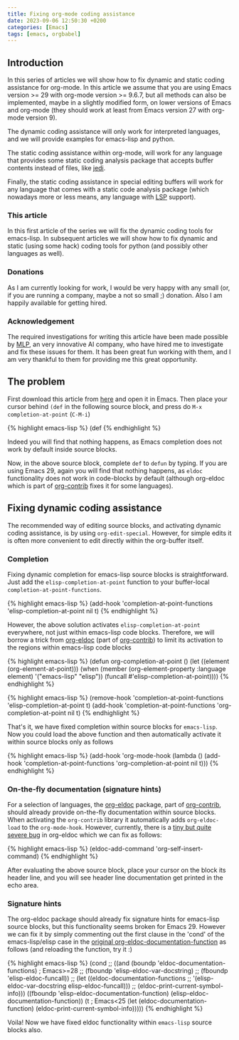 ```yaml
---
title: Fixing org-mode coding assistance
date: 2023-09-06 12:50:30 +0200
categories: [Emacs]
tags: [emacs, orgbabel]
---
```



## Introduction

In this series of articles we will show how to fix dynamic and static
coding assistance for org-mode. In this article we assume that you are
using Emacs version >= 29 with org-mode version >= 9.6.7, but all
methods can also be implemented, maybe in a slightly modified form, on
lower versions of Emacs and org-mode (they should work at least from
Emacs version 27 with org-mode version 9).

The dynamic coding assistance will only work for interpreted
languages, and we will provide examples for emacs-lisp and python.

The static coding assistance within org-mode, will work for any
language that provides some static coding analysis package that
accepts buffer contents instead of files, like [jedi](https://jedi.readthedocs.io/en/latest/).

Finally, the static coding assistance in special editing buffers will
work for any language that comes with a static code analysis package
(which nowadays more or less means, any language with [LSP](https://microsoft.github.io/language-server-protocol/) support).


### This article

In this first article of the series we will fix the dynamic coding
tools for emacs-lisp. In subsequent articles we will show how to fix
dynamic and static (using some hack) coding tools for python (and
possibly other languages as well).


### Donations

As I am currently looking for work, I would be very happy with any
small (or, if you are running a company, maybe a not so small ;)
donation.  Also I am happily available for getting hired.


### Acknowledgement

The required investigations for writing this article have been made
possible by [MLP](https://www.mlprograms.com/), an very innovative AI company, who have hired me to
investigate and fix these issues for them. It has been great fun
working with them, and I am very thankful to them for providing me
this great opportunity.


## The problem

First download this article from [here](https://github.com/dalanicolai/notes/blob/main/pages/notes/fixing-org-mode-coding-assistance.org) and open it in Emacs. Then place
your cursor behind `(def` in the following source block, and press do
`M-x completion-at-point` (`C-M-i`)

{% highlight emacs-lisp %}
(def
{% endhighlight %}

Indeed you will find that nothing happens, as Emacs completion does
not work by default inside source blocks.

Now, in the above source block, complete `def` to `defun` by typing.
If you are using Emacs 29, again you will find that nothing happens,
as `eldoc` functionality does not work in code-blocks by default
(although org-eldoc which is part of [org-contrib](https://orgmode.org/worg/org-contrib/) fixes it for some
languages).


## Fixing dynamic coding assistance

The recommended way of editing source blocks, and activating dynamic
coding assistance, is by using `org-edit-special`. However, for simple
edits it is often more convenient to edit directly within the
org-buffer itself.


### Completion

Fixing dynamic completion for emacs-lisp source blocks is
straightforward. Just add the `elisp-completion-at-point` function to
your buffer-local `completion-at-point-functions`.

{% highlight emacs-lisp %}
(add-hook 'completion-at-point-functions 'elisp-completion-at-point nil t)
{% endhighlight %}

However, the above solution activates `elisp-completion-at-point`
everywhere, not just within emacs-lisp code blocks. Therefore, we will
borrow a trick from [org-eldoc](file:///home/dalanicolai/emacs-basic/elpa/29/org-contrib-0.4.1/org-eldoc.el) (part of [org-contrib](https://elpa.nongnu.org/nongnu/org-contrib.html)) to limit its
activation to the regions within emacs-lisp code blocks

{% highlight emacs-lisp %}
(defun org-completion-at-point ()
  (let ((element (org-element-at-point)))
    (when (member (org-element-property :language element)
		  '("emacs-lisp" "elisp"))
      (funcall #'elisp-completion-at-point))))
{% endhighlight %}

{% highlight emacs-lisp %}
(remove-hook 'completion-at-point-functions 'elisp-completion-at-point t)
(add-hook 'completion-at-point-functions 'org-completion-at-point nil t)
{% endhighlight %}

That's it, we have fixed completion within source blocks for
`emacs-lisp`. Now you could load the above function and then
automatically activate it within source blocks only as follows

{% highlight emacs-lisp %}
(add-hook 'org-mode-hook (lambda () (add-hook 'completion-at-point-functions 'org-completion-at-point nil t)))
{% endhighlight %}


### On-the-fly documentation (signature hints)

For a selection of languages, the [org-eldoc](file:///home/dalanicolai/emacs-basic/elpa/29/org-contrib-0.4.1/org-eldoc.el) package, part of
[org-contrib](https://elpa.nongnu.org/nongnu/org-contrib.html), should already provide on-the-fly documentation within
source blocks. When activating the `org-contrib` library it
automatically adds `org-eldoc-load` to the `org-mode-hook`. However,
currently, there is a [tiny but quite severe bug](https://lists.gnu.org/archive/html/emacs-orgmode/2023-05/msg00420.html) in org-eldoc which we
can fix as follows:

{% highlight emacs-lisp %}
(eldoc-add-command 'org-self-insert-command)
{% endhighlight %}

After evaluating the above source block, place your cursor on the
block its header line, and you will see header line documentation get
printed in the echo area.


### Signature hints

The org-eldoc package should already fix signature hints for
emacs-lisp source blocks, but this functionality seems broken for
Emacs 29. However we can fix it by simply commenting out the first
clause in the 'cond' of the emacs-lisp/elisp case in the [original
org-eldoc-documentation-function](file:///home/dalanicolai/emacs-basic/elpa/29/org-contrib-0.4.1/org-eldoc.el) as follows (and reloading the
function, try it :)

{% highlight emacs-lisp %}
(cond
 ;; ((and (boundp 'eldoc-documentation-functions) ; Emacs>=28
 ;;       (fboundp 'elisp-eldoc-var-docstring)
 ;;       (fboundp 'elisp-eldoc-funcall))
 ;;  (let ((eldoc-documentation-functions
 ;;         '(elisp-eldoc-var-docstring elisp-eldoc-funcall)))
 ;;    (eldoc-print-current-symbol-info)))
 ((fboundp 'elisp-eldoc-documentation-function)
  (elisp-eldoc-documentation-function))
 (t            ; Emacs<25
  (let (eldoc-documentation-function)
    (eldoc-print-current-symbol-info)))))
{% endhighlight %}

Voila! Now we have fixed eldoc functionality within `emacs-lisp`
source blocks also.
